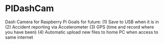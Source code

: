 # PIDashCam
Dash Camera for Raspberry Pi
Goals for future:
(1) Save to USB when it is in
(2) Accident reporting via Accelerometer
(3) GPS (time and record where you have been)
(4) Automatic upload new files to home PC when access to same internet
